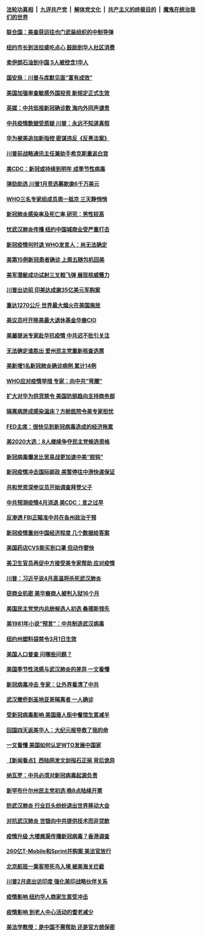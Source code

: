 ####  [法轮功真相](../../../../basic/blob/master/README.md?t=02142339) &nbsp;|&nbsp; [九评共产党](../../../../9ping.md/blob/master/README.md?t=02142339) &nbsp;|&nbsp; [解体党文化](../../../../jtdwh.md/blob/master/README.md?t=02142339)  &nbsp;|&nbsp; [共产主义的终极目的](../../../../gczydzjmd.md/blob/master/README.md?t=02142339) &nbsp;|&nbsp; [魔鬼在统治我们的世界](../../../../mgztzwmdsj.md/blob/master/README.md?t=02142339) 

#### [联合国：美查获运往也门武装组织的中制导弹](../pages/nsc412/n11868677.md?t=02142339) 

#### [纽约市长到法拉盛吃点心  鼓励到华人社区消费](../pages/nsc412/n11868197.md?t=02142339) 

#### [卖伊朗石油到中国  5人被控含1华人](../pages/nsc412/n11867988.md?t=02142339) 

#### [国安局：川普与库默见面“富有成效”](../pages/nsc412/n11867976.md?t=02142339) 

#### [美国加强审查敏感外国投资 新规定正式生效](../pages/nsc412/n11868041.md?t=02142339) 

#### [英媒：中共低报新冠确诊数 海内外同声谴责](../pages/nsc412/n11867421.md?t=02142339) 

#### [中共疫情数据受质疑 川普：永远不知道真假](../pages/nsc412/n11867195.md?t=02142339) 

#### [华为被美追加新指控 密谋违反《反黑法案》](../pages/nsc412/n11867191.md?t=02142339) 

#### [川普前战略通讯主任兼助手希克斯重返白宫](../pages/nsc412/n11867104.md?t=02142339) 

#### [美CDC：新冠或持续到明年 成季节性病毒](../pages/nsc412/n11867279.md?t=02142339) 

#### [弹劾助选 川普1月竞选募款逾6千万美元](../pages/nsc412/n11866950.md?t=02142339) 

#### [WHO三名专家组成员周一抵京 三天静悄悄](../pages/nsc412/n11866947.md?t=02142339) 

#### [新冠肺炎感染率及死亡率 研究：男性较高](../pages/nsc412/n11866956.md?t=02142339) 

#### [忧武汉肺炎传播 纽约中国城商业受严重打击](../pages/nsc412/n11866902.md?t=02142339) 

#### [新冠疫情何时退 WHO发言人：尚无法确定](../pages/nsc412/n11866864.md?t=02142339) 

#### [美第15例新冠患者确诊 上周五随包机回美](../pages/nsc412/n11866852.md?t=02142339) 

#### [美军潜艇成功试射三叉戟飞弹 展现核威慑力](../pages/nsc412/n11866046.md?t=02142339) 

#### [川普出访前 印美达成逾35亿美元军购案](../pages/nsc412/n11865444.md?t=02142339) 

#### [重达1270公斤 世界最大烟火在美国施放](../pages/nsc412/n11865198.md?t=02142339) 

#### [美议员吁开除美最大退休基金华裔CIO](../pages/nsc412/n11865230.md?t=02142339) 

#### [美屡提派专家赴华抗疫情 中共迟不批引关注](../pages/nsc412/n11864719.md?t=02142339) 

#### [无法确定谁胜出 爱州民主党重新核查选票](../pages/nsc412/n11864830.md?t=02142339) 

#### [美新增1名新冠肺炎确诊病例 累计14例](../pages/nsc412/n11864893.md?t=02142339) 

#### [WHO应对疫情举措 专家：向中共“弯腰”](../pages/nsc412/n11864727.md?t=02142339) 

#### [扩大对华为供货禁令 美国防部趋向支持商务部](../pages/nsc412/n11864773.md?t=02142339) 

#### [隔离病房成感染温床？方舱医院令美专家担忧](../pages/nsc412/n11864575.md?t=02142339) 

#### [FED主席：很快见到新冠病毒造成的经济拖累](../pages/nsc412/n11864507.md?t=02142339) 

#### [美2020大选：8人继续争夺民主党候选资格](../pages/nsc412/n11864327.md?t=02142339) 

#### [新冠病毒爆发比贸易战更加速中美“脱钩”](../pages/nsc412/n11864470.md?t=02142339) 

#### [新冠疫情冲击国际邮政 美暂停往中港快递保证](../pages/nsc412/n11864207.md?t=02142339) 

#### [共和党资深参议员开始调查拜登父子](../pages/nsc412/n11863984.md?t=02142339) 

#### [中共预测疫情4月消退 美CDC：言之过早](../pages/nsc412/n11864310.md?t=02142339) 

#### [反渗透 FBI正瞄准中共在各州政治干预](../pages/nsc412/n11864300.md?t=02142339) 

#### [新冠疫情重创中国经济程度 几个数据给答案](../pages/nsc412/n11864203.md?t=02142339) 

#### [美国药店CVS能买到口罩 但动作要快](../pages/nsc412/n11862438.md?t=02142339) 

#### [美卫生官员再促中方接受美专家帮助 应对疫情](../pages/nsc412/n11864043.md?t=02142339) 

#### [川普：习近平说4月高温将杀死武汉肺炎](../pages/nsc412/n11860814.md?t=02142339) 

#### [窃商业机密 美华裔商人被判入狱16个月](../pages/nsc412/n11863911.md?t=02142339) 

#### [美国民主党党内总统候选人初选 桑德斯领先](../pages/nsc412/n11863475.md?t=02142339) 

#### [美1981年小说“预言”：中共制造武汉病毒](../pages/nsc412/n11863306.md?t=02142339) 

#### [纽约州塑料袋禁令3月1日生效](../pages/nsc412/n11862832.md?t=02142339) 

#### [美国人口普查  问哪些问题？](../pages/nsc412/n11862808.md?t=02142339) 

#### [美国季节性流感与武汉肺炎的差异 一文看懂](../pages/nsc412/n11862428.md?t=02142339) 

#### [新冠病毒冲击 专家：让外界看清了中共](../pages/nsc412/n11862280.md?t=02142339) 

#### [武汉撤侨到圣地亚哥隔离者 一人确诊](../pages/nsc412/n11862460.md?t=02142339) 

#### [受新冠病毒影响 美国唐人街中餐馆生意减半](../pages/nsc412/n11861940.md?t=02142339) 

#### [回国四天返美华人：大纪元报导救了我的命](../pages/nsc412/n11862181.md?t=02142339) 

#### [一文看懂 美国如何认定WTO发展中国家](../pages/nsc412/n11862051.md?t=02142339) 

#### [【新闻看点】西陆网发文剑指石正丽 背后诡异](../pages/nsc412/n11861792.md?t=02142339) 

#### [纳瓦罗：中共必须对新冠病毒起源负责](../pages/nsc412/n11861810.md?t=02142339) 

#### [新罕布什尔州民主党初选 晚8点陆续开票](../pages/nsc412/n11861872.md?t=02142339) 

#### [防武汉肺炎 行业巨头纷纷退出世界移动大会](../pages/nsc412/n11861795.md?t=02142339) 

#### [对抗武汉肺炎 世银向中共提供技术而非贷款](../pages/nsc412/n11861652.md?t=02142339) 

#### [疫情升级 大楼粪渠传播新冠病毒？香港调查](../pages/nsc412/n11861556.md?t=02142339) 

#### [260亿T-Mobile和Sprint并购案 美法官放行](../pages/nsc412/n11861511.md?t=02142339) 

#### [北京航班一乘客带死鸟入境 被美海关拦截](../pages/nsc412/n11861317.md?t=02142339) 

#### [川普2月底出访印度 强化美印战略伙伴关系](../pages/nsc412/n11860557.md?t=02142339) 

#### [疫情影响  纽约华人商家生意受冲击](../pages/nsc412/n11860284.md?t=02142339) 

#### [疫情影响  到老人中心活动的耆老减少](../pages/nsc412/n11860199.md?t=02142339) 

#### [美法学教授：是中国不需帮助 还是官方想保密](../pages/nsc412/n11859492.md?t=02142339) 

